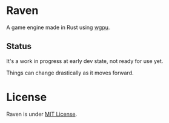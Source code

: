 # Raven

A game engine made in Rust using [wgpu](https://wgpu.rs/).

## Status

It's a work in progress at early dev state, not ready for use yet.

Things can change drastically as it moves forward.

# License

Raven is under [MIT License](/LICENSE).
